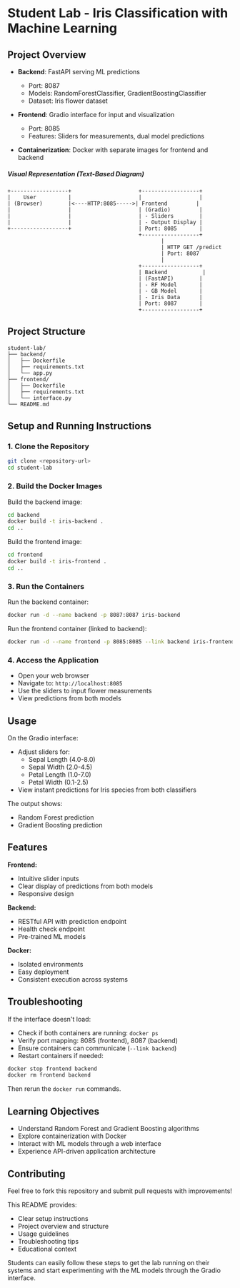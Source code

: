 
# Student Lab - Iris Classification with Machine Learning


## Project Overview

- **Backend**: FastAPI serving ML predictions
    - Port: 8087
    - Models: RandomForestClassifier, GradientBoostingClassifier
    - Dataset: Iris flower dataset

- **Frontend**: Gradio interface for input and visualization
    - Port: 8085
    - Features: Sliders for measurements, dual model predictions

- **Containerization**: Docker with separate images for frontend and backend

##### Visual Representation (Text-Based Diagram)

```
+------------------+                     +------------------+
|    User          |                     |                  |
| (Browser)        |<----HTTP:8085----->| Frontend         |
|                  |                     | (Gradio)         |
|                  |                     | - Sliders        |
|                  |                     | - Output Display |
+------------------+                     | Port: 8085       |
                                         +------------------+
                                                |
                                                | HTTP GET /predict
                                                | Port: 8087
                                                |
                                         +------------------+
                                         | Backend           |
                                         | (FastAPI)        |
                                         | - RF Model       |
                                         | - GB Model       |
                                         | - Iris Data      |
                                         | Port: 8087       |
                                         +------------------+

```

## Project Structure

```
student-lab/
├── backend/
│   ├── Dockerfile
│   ├── requirements.txt
│   └── app.py
├── frontend/
│   ├── Dockerfile
│   ├── requirements.txt
│   └── interface.py
└── README.md
```


## Setup and Running Instructions

### 1. Clone the Repository

```bash
git clone <repository-url>
cd student-lab
```

### 2. Build the Docker Images

Build the backend image:

```bash
cd backend
docker build -t iris-backend .
cd ..
```

Build the frontend image:

```bash
cd frontend
docker build -t iris-frontend .
cd ..
```

### 3. Run the Containers

Run the backend container:

```bash
docker run -d --name backend -p 8087:8087 iris-backend
```

Run the frontend container (linked to backend):

```bash
docker run -d --name frontend -p 8085:8085 --link backend iris-frontend
```

### 4. Access the Application

-   Open your web browser
-   Navigate to: `http://localhost:8085`
-   Use the sliders to input flower measurements
-   View predictions from both models

## Usage

On the Gradio interface:

-   Adjust sliders for:
    -   Sepal Length (4.0-8.0)
    -   Sepal Width (2.0-4.5)
    -   Petal Length (1.0-7.0)
    -   Petal Width (0.1-2.5)
-   View instant predictions for Iris species from both classifiers

The output shows:

-   Random Forest prediction
-   Gradient Boosting prediction

## Features

**Frontend:**

-   Intuitive slider inputs
-   Clear display of predictions from both models
-   Responsive design

**Backend:**

-   RESTful API with prediction endpoint
-   Health check endpoint
-   Pre-trained ML models

**Docker:**

-   Isolated environments
-   Easy deployment
-   Consistent execution across systems

## Troubleshooting

If the interface doesn't load:

-   Check if both containers are running: `docker ps`
-   Verify port mapping: 8085 (frontend), 8087 (backend)
-   Ensure containers can communicate (`--link backend`)
-   Restart containers if needed:

```bash
docker stop frontend backend
docker rm frontend backend
```

Then rerun the `docker run` commands.

## Learning Objectives

-   Understand Random Forest and Gradient Boosting algorithms
-   Explore containerization with Docker
-   Interact with ML models through a web interface
-   Experience API-driven application architecture

## Contributing

Feel free to fork this repository and submit pull requests with improvements!

This README provides:

-   Clear setup instructions
-   Project overview and structure
-   Usage guidelines
-   Troubleshooting tips
-   Educational context

Students can easily follow these steps to get the lab running on their systems and start experimenting with the ML models through the Gradio interface.
```
